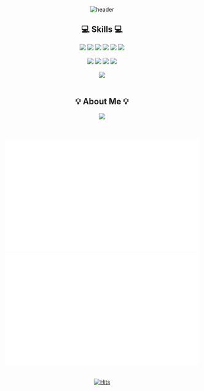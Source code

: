 <div align="center">
  
![header](https://capsule-render.vercel.app/api?type=waving&height=200&text=Welcome&fontAlign=50&fontAlignY=25&color=gradient&desc=Minsu%27s%20GitHub%20profile.&descAlign=60&descAlignY=45)

## :computer: Skills :computer:

<img src="https://img.shields.io/badge/React-61DAFB?style=flat-square&logo=React&logoColor=black">

<img src="https://img.shields.io/badge/React Native-61DAFB?style=flat-square&logo=React&logoColor=black"/>

<img src="https://img.shields.io/badge/Redux-764ABC?style=flat-square&logo=Redux&logoColor=white"/>
  
<img src="https://img.shields.io/badge/Typescript-3178C6?style=flat-square&logo=Typescript&logoColor=white"/>
  
<img src="https://img.shields.io/badge/Python-3776AB?style=flat-square&logo=Python&logoColor=white"/>
  
<img src="https://img.shields.io/badge/Django-092E20?style=flat-square&logo=Django&logoColor=white"/>
  
<br/>
<br/>  
  
<img src="https://img.shields.io/badge/Node.js-339933?style=flat-square&logo=Node.js&logoColor=white"/>
<img src="https://img.shields.io/badge/Amazon AWS-232F3E?style=flat-square&logo=Amazon AWS&logoColor=white"/>
<img src="https://img.shields.io/badge/MySQL-4479A1?style=flat-square&logo=MySQL&logoColor=white"/>
<img src="https://img.shields.io/badge/Postman-FF6C37?style=flat-square&logo=Postman&logoColor=white"/>
  
<br/>
<br/>
  
<img src="https://img.shields.io/badge/Ubuntu-E95420?style=flat-square&logo=Ubuntu&logoColor=white"/>
  
<br/>
<br/>
  
## :bulb: About Me :bulb:
  
<a target="_blank" href="mailto:cvnefr7704@gmail.com"><img src="https://img.shields.io/badge/cvnefr7704@gmail.com-EA4335?style=flat-square&logo=Gmail&logoColor=white"/></a>

<br/>
<br/>

<img src="https://raw.githubusercontent.com/devminsukim/github-stats-transparent/output/generated/overview.svg"/>
<img src="https://raw.githubusercontent.com/devminsukim/github-stats-transparent/output/generated/languages.svg"/>
  
<br/>
<br/>
  
[![Hits](https://hits.seeyoufarm.com/api/count/incr/badge.svg?url=https%3A%2F%2Fgithub.com%2FDevMinsuKim%2Fhit-counter&count_bg=%236667AB&title_bg=%23555555&icon=github.svg&icon_color=%23E7E7E7&title=hits&edge_flat=false)](https://hits.seeyoufarm.com)
  
</div>
